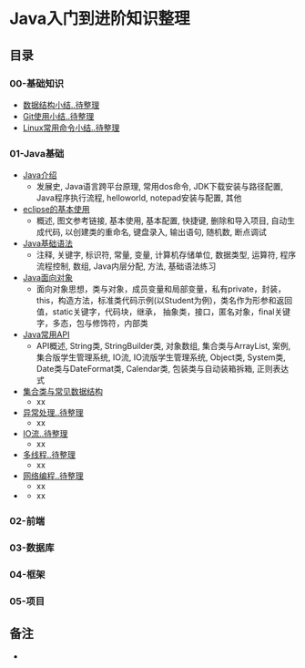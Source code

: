 # Java入门到进阶知识整理


## 目录

### 00-基础知识
- [数据结构小结..待整理]()
- [Git使用小结..待整理]()
- [Linux常用命令小结..待整理]()


### 01-Java基础
- [Java介绍](https://github.com/anliux/JAVALearning/blob/master/notes/01-java-base/Java%E4%BB%8B%E7%BB%8D.md)
  - 发展史, Java语言跨平台原理, 常用dos命令, JDK下载安装与路径配置, Java程序执行流程, helloworld, notepad安装与配置, 其他
- [eclipse的基本使用](https://github.com/anliux/JAVALearning/blob/master/notes/01-java-base/eclipse%E7%9A%84%E5%9F%BA%E6%9C%AC%E4%BD%BF%E7%94%A8.md)
  - 概述, 图文参考链接, 基本使用, 基本配置, 快捷键, 删除和导入项目, 自动生成代码, 以创建类的重命名, 键盘录入, 输出语句, 随机数, 断点调试
- [Java基础语法](https://github.com/anliux/JAVALearning/blob/master/notes/01-java-base/Java%E5%9F%BA%E7%A1%80%E8%AF%AD%E6%B3%95.md)
  - 注释, 关键字, 标识符, 常量, 变量, 计算机存储单位, 数据类型, 运算符, 程序流程控制, 数组, Java内层分配, 方法, 基础语法练习
- [Java面向对象](https://github.com/anliux/JAVALearning/blob/master/notes/01-java-base/Java%E9%9D%A2%E5%90%91%E5%AF%B9%E8%B1%A1.md)
  - 面向对象思想，类与对象，成员变量和局部变量，私有private，封装，this，构造方法，标准类代码示例(以Student为例)，类名作为形参和返回值，static关键字，代码块，继承， 抽象类，接口，匿名对象，final关键字，多态，包与修饰符，内部类
- [Java常用API](https://github.com/anliux/JAVALearning/blob/master/notes/01-java-base/Java%E5%B8%B8%E7%94%A8API.md)
  - API概述, String类, StringBuilder类, 对象数组, 集合类与ArrayList, 案例, 集合版学生管理系统, IO流, IO流版学生管理系统, Object类, System类, Date类与DateFormat类, Calendar类, 包装类与自动装箱拆箱, 正则表达式
- [集合类与常见数据结构](https://github.com/anliux/JAVALearning/blob/master/notes/01-java-base/Java%E9%9B%86%E5%90%88%E4%B8%8E%E6%95%B0%E6%8D%AE%E7%BB%93%E6%9E%84.md)
  - xx 
- [异常处理..待整理]()
  - xx 
- [IO流..待整理]()
  - xx 
- [多线程..待整理]()
  - xx 
- [网络编程..待整理]()
  -  xx
- []()
  - xx



### 02-前端



### 03-数据库




### 04-框架



### 05-项目



## 备注
- 
